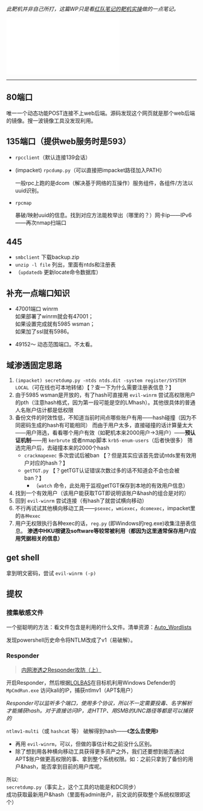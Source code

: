 *此靶机并非自己所打，这篇WP只是看[红队笔记的靶机实操](https://www.bilibili.com/video/BV1FR4y1r7Do)做的一点笔记。*

<iframe src="//player.bilibili.com/player.html?aid=349083034&bvid=BV1FR4y1r7Do&cid=932436916&page=1" scrolling="no" border="0" frameborder="no" framespacing="0" allowfullscreen="true"> </iframe>

---

## 80端口 

唯一一个动态功能POST连接不上web后端。源码发现这个网页就是那个web后端的镜像。搜一波镜像工具没发现利用。


## 135端口（提供web服务时是593）

- `rpcclient`（默认连接139会话）

- (impacket) `rpcdump.py`（可以直接把impacket路径加入PATH）

    一般rpc上跑的是dcom（解决基于网络的互操作）服务组件，各组件/方法以uuid识别。

- `rpcmap` 

    暴破/映射uuid的信息。找到对应方法能枚举出（哪里的？）网卡ip——IPv6——再次nmap扫端口


## 445 

- `smbclient` 下载backup.zip
- `unzip -l file` 列出，里面有ntds和注册表
- （`updatedb` 更新locate命令数据库）


## 补充一点端口知识

- 47001端口 winrm  
    如果部署了winrm就会有47001；  
    如果设置完成就有5985 wsman；  
    如果加了ssl就有5986。  

- 49152～ 动态范围端口。不太看。


## 域渗透固定思路

1. `(impacket) secretdump.py -ntds ntds.dit -system register/SYSTEM LOCAL`（可在线也可本地转储）【？查一下为什么需要注册表信息？】
1. 由于5985 wsman是开放的，有了hash可直接用 `evil-winrm` 尝试高权限用户的pth（注意hash格式，因为第一段可能是空的LMhash）。其他很具体的普通人名账户估计都是低权限
1. 备份文件的时效性低，不知道当前时间点哪些账户有用——hash碰撞（因为不同密码生成的hash有可能相同）
    而由于用户太多，直接碰撞的话计算量太大——用户筛选，看看哪个用户有效（如靶机本来2000用户→3用户）——**预认证机制**——用 `kerbrute` 或者nmap脚本 `krb5-enum-users`（后者快很多）
    筛选完用户后，去碰撞本来的2000个hash
    - `crackmapexec` 多次尝试后被ban 【？但是其实应该首先尝试ntds里有效用户对应的hash？】
    - `getTGT.py` 【？getTGT认证错误次数过多的话不知道会不会也会被ban？】
        - （`watch` 命令，此处用于监视getTGT保存到本地的有效用户信息）
1. 找到一个有效用户（该用户能获取TGT即说明该账户&hash的组合是对的）
1. 回到 `evil-winrm` 尝试连接（有hash了就尝试横向移动）
1. 不行再试试其他横向移动工具——`psexec`，`wmiexec`，`dcomexec`，impacket里的`各种exec`
1. 用户无权限执行各种exec的话，`reg.py` (即Windows的reg.exe)收集注册表信息。 **渗透中HKU根键及software等较常被利用（都因为这里通常保存用户/应用凭据相关的信息）**


## get shell

拿到明文密码，尝试 `evil-winrm (-p)`


## 提权

### 搜集敏感文件

一个挺聪明的方法：看文件包含是利用的什么文件。清单资源：[Auto_Wordlists](https://github.com/carlospolop/Auto_Wordlists/blob/main/wordlists/file_inclusion_windows.txt)

发现powershell历史命令将NTLM改成了v1（易破解）。

### Responder

> [内网渗透之Responder攻防（上）](https://www.freebuf.com/articles/network/256844.html)

开启Responder，然后根据[LOLBAS](https://lolbas-project.github.io/)在目标机利用Windows Defender的 `MpCmdRun.exe` 访问kali的IP，捕获ntlmv1（APT$用户）

*Responder可以监听多个端口，使用多个协议，所以不一定需要投毒、名字解析才能捕获hash。对于直接访问IP，走HTTP、用SMB的UNC路径等都是可以捕获的*

`ntlmv1-multi`（或 `hashcat` 等） 破解得到hash——《**怎么去使用**》

- 再用 `evil-winrm`，可以，但做的事估计和之前没什么区别。
- 除了想到用各种横向移动工具获得更多资产之外，我们还要想到能否通过APT$账户做更高权限的事、拿到整个系统权限。如：之前只拿到了备份的用户&hash，能否拿到目前的用户库呢。

所以:  
`secretdump.py`（事实上，这个工具的功能是和DC同步）  
成功获取最新用户&hash（里面有admin账户，前文说的获取整个系统权限即这个）
